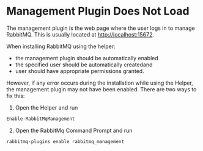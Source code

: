 # Management Plugin Does Not Load

The management plugin is the web page where the user logs in to manage RabbitMQ. This is usually located at [http://localhost:15672](http://localhost:15672). 

When installing RabbitMQ using the helper:
- the management plugin should be automatically enabled 
- the specified user should be automatically createdand 
- user should have appropriate permissions granted. 

However, if any error occurs during the installation while using the Helper, the management plugin may not have been enabled. There are two ways to fix this:
 
1) Open the Helper and run
```powershell
Enable-RabbitMqManagement
```

2) Open the RabbitMq Command Prompt and run

```dos
rabbitmq-plugins enable rabbitmq_management
```